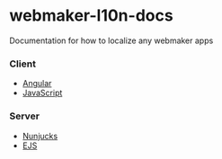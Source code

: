 webmaker-l10n-docs
==================

Documentation for how to localize any webmaker apps

### Client 
* [Angular](./angular.md) 
* [JavaScript](./client.md) 

### Server

* [Nunjucks](./nunjucks.md) 
* [EJS](./ejs.md) 
